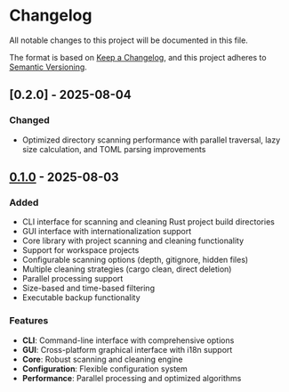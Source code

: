 # Changelog

All notable changes to this project will be documented in this file.

The format is based on [Keep a Changelog](https://keepachangelog.com/en/1.0.0/),
and this project adheres to [Semantic Versioning](https://semver.org/spec/v2.0.0.html).

## [0.2.0] - 2025-08-04

### Changed
- Optimized directory scanning performance with parallel traversal, lazy size calculation, and TOML parsing improvements

## [0.1.0] - 2025-08-03

### Added
- CLI interface for scanning and cleaning Rust project build directories
- GUI interface with internationalization support
- Core library with project scanning and cleaning functionality
- Support for workspace projects
- Configurable scanning options (depth, gitignore, hidden files)
- Multiple cleaning strategies (cargo clean, direct deletion)
- Parallel processing support
- Size-based and time-based filtering
- Executable backup functionality

### Features
- **CLI**: Command-line interface with comprehensive options
- **GUI**: Cross-platform graphical interface with i18n support
- **Core**: Robust scanning and cleaning engine
- **Configuration**: Flexible configuration system
- **Performance**: Parallel processing and optimized algorithms

[Unreleased]: https://github.com/Latias94/purger/compare/v0.1.0...HEAD
[0.1.0]: https://github.com/Latias94/purger/releases/tag/v0.1.0
